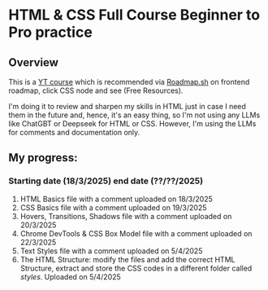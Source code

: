 # HTML & CSS Full Course Beginner to Pro practice
## Overview
This is a [YT course](https://www.youtube.com/watch?v=G3e-cpL7ofc&t=1059s) which is recommended via [Roadmap.sh](https://roadmap.sh/frontend) on frontend roadmap, click CSS node and see (Free Resources).

I'm doing it to review and sharpen my skills in HTML just in case I need them in the future and, hence, it's an easy thing, so I'm not using any LLMs like ChatGBT or Deepseek for HTML or CSS. However, I'm using the LLMs for comments and documentation only.

## My progress:

### Starting date (18/3/2025) end date (??/??/2025)
1. HTML Basics file with a comment uploaded on 18/3/2025
2. CSS Basics file with a comment uploaded on 19/3/2025
3. Hovers, Transitions, Shadows file with a comment uploaded on 20/3/2025
4. Chrome DevTools & CSS Box Model file with a comment uploaded on 22/3/2025
5. Text Styles file with a comment uploaded on 5/4/2025
6. The HTML Structure: modify the files and add the correct HTML Structure, extract and store the CSS codes in a different folder called *styles*. Uploaded on 5/4/2025

